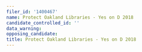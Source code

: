 ```yaml
---
filer_id: '1400467'
name: Protect Oakland Libraries - Yes on D 2018
candidate_controlled_id: ''
data_warning: 
opposing_candidate: 
title: Protect Oakland Libraries - Yes on D 2018
---
```

